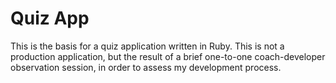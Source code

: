 # Quiz App

This is the basis for a quiz application written in Ruby. This is not a production application, but the result of a brief one-to-one coach-developer observation session, in order to assess my development process. 
